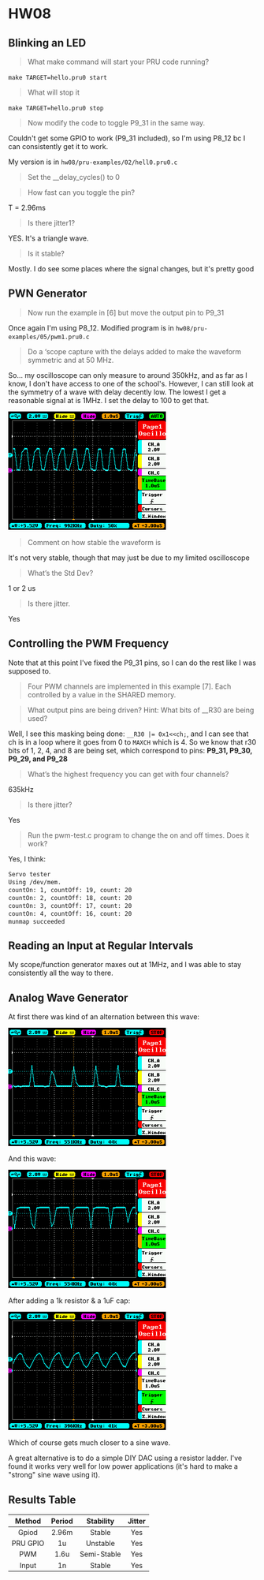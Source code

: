 # HW08

## Blinking an LED

> What make command will start your PRU code running?

`make TARGET=hello.pru0 start`

> What will stop it

`make TARGET=hello.pru0 stop`

> Now modify the code to toggle P9_31 in the same way.

Couldn't get some GPIO to work (P9_31 included), so I'm using P8_12 bc I can consistently get it to work.

My version is in `hw08/pru-examples/02/hell0.pru0.c`

> Set the __delay_cycles() to 0

> How fast can you toggle the pin?

T = 2.96ms

> Is there jitter1?

YES. It's a triangle wave.

> Is it stable?

Mostly. I do see some places where the signal changes, but it's pretty good

## PWN Generator

> Now run the example in [6] but move the output pin to P9_31

Once again I'm using P8_12. Modified program is in `hw08/pru-examples/05/pwm1.pru0.c`

> Do a ‘scope capture with the delays added to make the waveform symmetric and at 50 MHz.

So... my oscilloscope can only measure to around 350kHz, and as far as I know, I don't have access to one of the school's. However, I can still look at the symmetry of a wave with delay decently low. The lowest I get a reasonable signal at is 1MHz. I set the delay to 100 to get that.

![plot](pru-examples/05/IMG_003.BMP)

> Comment on how stable the waveform is

It's not very stable, though that may just be due to my limited oscilloscope

> What’s the Std Dev?

1 or 2 us

> Is there jitter.

Yes

## Controlling the PWM Frequency

Note that at this point I've fixed the P9_31 pins, so I can do the rest like I was supposed to.

> Four PWM channels are implemented in this example [7]. Each controlled by a value in the SHARED memory.

> What output pins are being driven? Hint: What bits of __R30 are being used?

Well, I see this masking being done: `__R30 |= 0x1<<ch;`, and I can see that ch is in a loop where it goes from 0 to `MAXCH` which is 4. So we know that r30 bits of 1, 2, 4, and 8 are being set, which correspond to pins: __P9_31, P9_30, P9_29, and P9_28__

> What’s the highest frequency you can get with four channels?

635kHz

> Is there jitter?

Yes

> Run the pwm-test.c program to change the on and off times. Does it work?

Yes, I think:

```
Servo tester
Using /dev/mem.
countOn: 1, countOff: 19, count: 20
countOn: 2, countOff: 18, count: 20
countOn: 3, countOff: 17, count: 20
countOn: 4, countOff: 16, count: 20
munmap succeeded
```

## Reading an Input at Regular Intervals

My scope/function generator maxes out at 1MHz, and I was able to stay consistently all the way to there.

## Analog Wave Generator

At first there was kind of an alternation between this wave:

![sine part 1](pru-examples/05/IMG_004.BMP)

And this wave:

![sine part 2](pru-examples/05/IMG_005.BMP)

After adding a 1k resistor & a 1uF cap:

![sine](pru-examples/05/IMG_006.BMP)

Which of course gets much closer to a sine wave.

A great alternative is to do a simple DIY DAC using a resistor ladder. I've found it works very well for low power applications (it's hard to make a "strong" sine wave using it).

## Results Table

| Method   | Period | Stability   | Jitter |
|:--------:|:------:|:-----------:|:------:|
| Gpiod    |  2.96m |   Stable    |  Yes   |
| PRU GPIO |   1u   |  Unstable   |  Yes   |
| PWM      |  1.6u  | Semi-Stable |  Yes   |
| Input    |   1n   |  Stable     |  Yes   |
